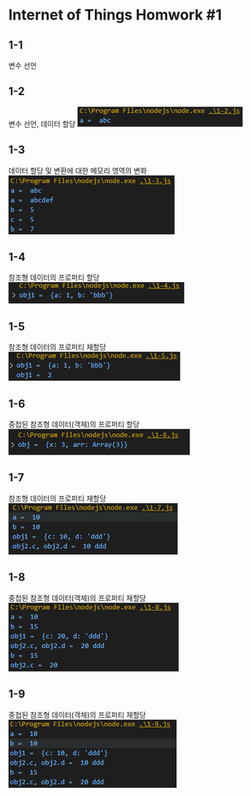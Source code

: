 # Internet of Things Homwork #1

## 1-1
변수 선언

## 1-2
변수 선언, 데이터 할당
![1-2](./log-image/1-2.png)

## 1-3
데이터 할당 및 변환에 대한 메모리 영역의 변화
![1-3](./log-image/1-3.png)

## 1-4
참조형 데이터의 프로퍼티 할당
![1-4](./log-image/1-4.png)

## 1-5
참조형 데이터의 프로퍼티 재할당
![1-5](./log-image/1-5.png)

## 1-6
중첩된 참조형 데이터(객체)의 프로퍼티 할당
![1-6](./log-image/1-6.png)

## 1-7
참조형 데이터의 프로퍼티 재할당
![1-7](./log-image/1-7.png)

## 1-8
중첩된 참조형 데이터(객체)의 프로퍼티 재할당
![1-8](./log-image/1-8.png)

## 1-9
중첩된 참조형 데이터(객체)의 프로퍼티 재할당
![1-9](./log-image/1-9.png)